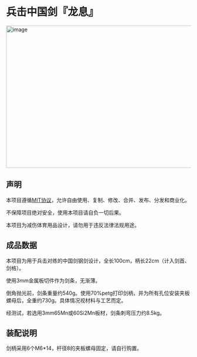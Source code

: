 # 兵击中国剑『龙息』

<img width="1242" height="387" alt="image" src="https://github.com/user-attachments/assets/ac6f77e1-8a33-4203-8cac-342b44d1a202" />

## 声明

本项目遵循[MIT协议](https://mitsloan.mit.edu/licensing)，允许自由使用、复制、修改、合并、发布、分发和商业化。

不保障项目绝对安全，使用本项目请自负一切后果。

本项目为减伤体育用品设计，请勿用于违反法律法规用途。

## 成品数据

本项目为用于兵击对练的中国剑钢剑设计，全长100cm，柄长22cm（计入剑首、剑格）。

使用3mm金属板切件作为剑条，无渐薄。

倒角抛光前，剑条重量约540g。使用70%petg打印剑柄，并为所有孔位安装夹板螺母后，全重约730g。具体情况视材料与工艺而定。

经测试，若选用3mm65Mn或60Si2Mn板材，剑条刺弯压力约8.5kg。

## 装配说明

剑柄采用6个M6*14，杆径8的夹板螺母固定，请自行购置。
